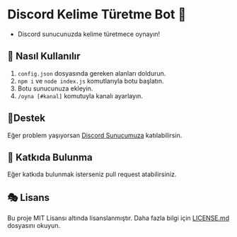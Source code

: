 # Discord Kelime Türetme Bot 🎪

- Discord sunucunuzda kelime türetmece oynayın!

## 🎊 Nasıl Kullanılır
1. `config.json` dosyasında gereken alanları doldurun.
2. `npm i` ve `node index.js` komutlarıyla botu başlatın.
3. Botu sunucunuza ekleyin.
4. `/oyna [#kanal]` komutuyla kanalı ayarlayın.

## 🧨Destek
Eğer problem yaşıyorsan [Discord Sunucumuza](https://discord.gg/akparti) katılabilirsin.

## 🎏 Katkıda Bulunma
Eğer katkıda bulunmak isterseniz pull request atabilirsiniz.

## 🎭 Lisans

Bu proje MIT Lisansı altında lisanslanmıştır. Daha fazla bilgi için [LICENSE.md](LICENSE.md) dosyasını okuyun.
